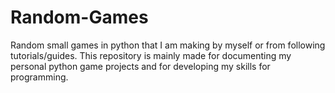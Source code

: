 # Random-Games
Random small games in python that I am making by myself or from following tutorials/guides. This repository is mainly made for documenting my personal python game projects and for developing my skills for programming.
